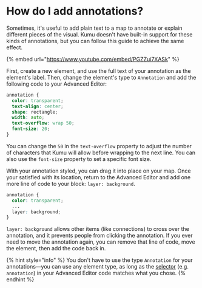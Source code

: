 # How do I add annotations?

Sometimes, it's useful to add plain text to a map to annotate or explain different pieces of the visual. Kumu doesn't have built-in support for these kinds of annotations, but you can follow this guide to achieve the same effect.

{% embed url="https://www.youtube.com/embed/PGZZui7XASk" %}

First, create a new element, and use the full text of your annotation as the element's label. Then, change the element's type to `Annotation` and add the following code to your Advanced Editor:

```scss
annotation {
  color: transparent;
  text-align: center;
  shape: rectangle;
  width: auto;
  text-overflow: wrap 50;
  font-size: 20;
}
```

You can change the `50` in the `text-overflow` property to adjust the number of characters that Kumu will allow before wrapping to the next line. You can also use the `font-size` property to set a specific font size.

With your annotation styled, you can drag it into place on your map. Once your satisfied with its location, return to the Advanced Editor and add one more line of code to your block: `layer: background`.

```scss
annotation {
  color: transparent;
  ...
  layer: background;
}
```

`layer: background` allows other items (like connections) to cross over the annotation, and it prevents people from clicking the annotation. If you ever need to move the annotation again, you can remove that line of code, move the element, then add the code back in.

{% hint style="info" %}
  You don't have to use the type <code>Annotation</code> for your annotations—you can use any element type, as long as the <a href="/guides/selectors.md">selector</a> (e.g. <code>annotation</code>) in your Advanced Editor code matches what you chose.
{% endhint %}
